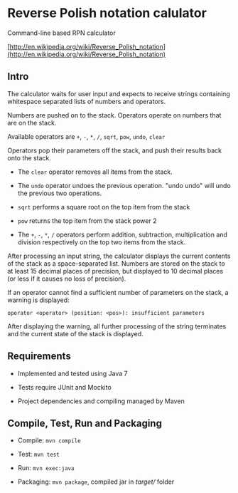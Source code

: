 # Reverse Polish notation calulator

Command-line based RPN calculator

[http://en.wikipedia.org/wiki/Reverse_Polish_notation](http://en.wikipedia.org/wiki/Reverse_Polish_notation)

## Intro

The calculator waits for user input and expects to receive strings containing whitespace
separated lists of numbers and operators.
 
Numbers are pushed on to the stack.  Operators operate on numbers that are on the stack.
 
Available operators are `+`, `-`, `*`, `/`, `sqrt`, `pow`, `undo`, `clear`
 
Operators pop their parameters off the stack, and push their results back onto the stack.
 
- The `clear` operator removes all items from the stack.

- The `undo` operator undoes the previous operation.  "undo undo" will undo the previous two operations.

- `sqrt` performs a square root on the top item from the stack

- `pow` returns the top item from the stack power 2

- The `+`, `-`, `*`, `/` operators perform addition, subtraction, multiplication and division respectively on the top two items from the stack. 
 
After processing an input string, the calculator displays the current contents of the stack as a space-separated list. Numbers are stored on the stack to at least 15 decimal places of precision, but displayed to 10 decimal places (or less if it causes no loss of precision).
 
If an operator cannot find a sufficient number of parameters on the stack, a warning is displayed:
 
`operator <operator> (position: <pos>): insufficient parameters`

After displaying the warning, all further processing of the string terminates and the current state of the stack is displayed.

## Requirements

- Implemented and tested using Java 7

- Tests require JUnit and Mockito

- Project dependencies and compiling managed by Maven


## Compile, Test, Run and Packaging

- Compile: `mvn compile`

- Test: `mvn test`

- Run: `mvn exec:java`

- Packaging: `mvn package`, compiled jar in *target/* folder